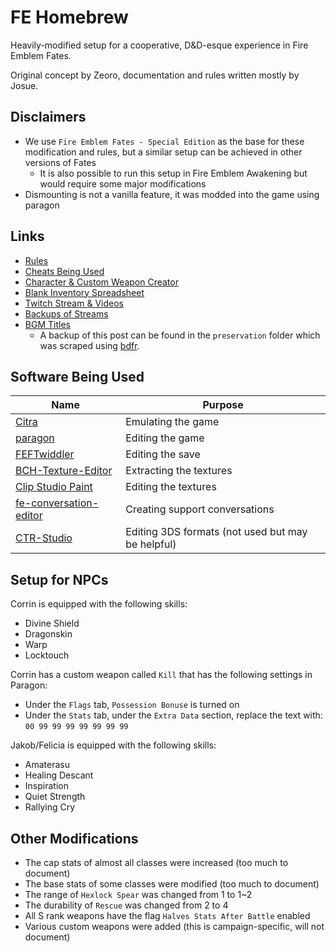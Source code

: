 # FE Homebrew
Heavily-modified setup for a cooperative, D&D-esque experience in Fire Emblem Fates.

Original concept by Zeoro, documentation and rules written mostly by Josue.

## Disclaimers
- We use `Fire Emblem Fates - Special Edition` as the base for these modification and rules, but a similar setup can be achieved in other versions of Fates
	- It is also possible to run this setup in Fire Emblem Awakening but would require some major modifications
- Dismounting is not a vanilla feature, it was modded into the game using paragon

## Links
- [Rules](./RULES.md)
- [Cheats Being Used](./CHEATS.md)
- [Character & Custom Weapon Creator](https://docs.google.com/spreadsheets/d/1xGSfxuuh6_xEI5TidIJ8dtZY9I_GhrJEe_qqwhvOJo0/edit?usp=sharing)
- [Blank Inventory Spreadsheet](https://docs.google.com/spreadsheets/d/11pNc7kBphGpPm-2IJ2guYXxa9ntc2QWtOJu4MTR6GIc/edit?usp=sharing)
- [Twitch Stream & Videos](https://www.twitch.tv/zeoro94)
- [Backups of Streams](https://www.youtube.com/@zeoro9497)
- [BGM Titles](https://www.reddit.com/r/fireemblem/comments/46c9bj/spoilers_fates_localization_dump_bgm_titles/)
	- A backup of this post can be found in the `preservation` folder which was scraped using [bdfr](https://github.com/aliparlakci/bulk-downloader-for-reddit).

## Software Being Used
Name|Purpose
---|---
[Citra](https://citra-emu.org/download/)|Emulating the game
[paragon](https://github.com/thane98/paragon/releases)|Editing the game
[FEFTwiddler](https://github.com/Soaprman/FEFTwiddler/releases)|Editing the save
[BCH-Texture-Editor](https://github.com/VelouriasMoon/BCH-Texture-Editor/releases)|Extracting the textures
[Clip Studio Paint](https://www.clipstudio.net/)|Editing the textures
[fe-conversation-editor](https://gitlab.com/secretivecactus/fe-conversation-editor/-/releases)|Creating support conversations
[CTR-Studio](https://github.com/MapStudioProject/CTR-Studio/releases)|Editing 3DS formats (not used but may be helpful)

## Setup for NPCs
Corrin is equipped with the following skills:
- Divine Shield
- Dragonskin
- Warp
- Locktouch

Corrin has a custom weapon called `Kill` that has the following settings in Paragon:
- Under the `Flags` tab, `Possession Bonuse` is turned on
- Under the `Stats` tab, under the `Extra Data` section, replace the text with: `00 99 99 99 99 99 99 99`

Jakob/Felicia is equipped with the following skills:
- Amaterasu
- Healing Descant
- Inspiration
- Quiet Strength
- Rallying Cry

## Other Modifications
- The cap stats of almost all classes were increased (too much to document)
- The base stats of some classes were modified (too much to document)
- The range of `Hexlock Spear` was changed from 1 to 1~2
- The durability of `Rescue` was changed from 2 to 4
- All S rank weapons have the flag `Halves Stats After Battle` enabled
- Various custom weapons were added (this is campaign-specific, will not document)
